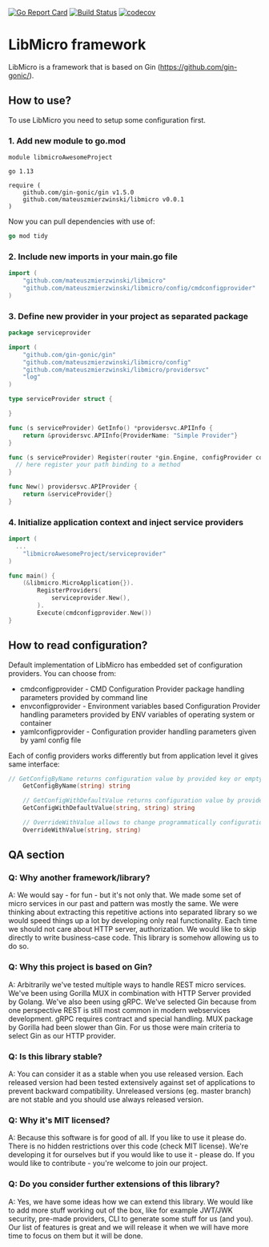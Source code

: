 [![Go Report Card](https://goreportcard.com/badge/github.com/mateuszmierzwinski/libmicro)](https://goreportcard.com/report/github.com/mateuszmierzwinski/libmicro) [![Build Status](https://travis-ci.com/mateuszmierzwinski/libmicro.svg?branch=master)](https://travis-ci.com/mateuszmierzwinski/libmicro) [![codecov](https://codecov.io/gh/mateuszmierzwinski/libmicro/branch/master/graph/badge.svg)](https://codecov.io/gh/mateuszmierzwinski/libmicro)

# LibMicro framework

LibMicro is a framework that is based on Gin (https://github.com/gin-gonic/).

## How to use?

To use LibMicro you need to setup some configuration first.

### 1. Add new module to go.mod

```
module libmicroAwesomeProject

go 1.13

require (
	github.com/gin-gonic/gin v1.5.0
	github.com/mateuszmierzwinski/libmicro v0.0.1
)
```

Now you can pull dependencies with use of:

```go
go mod tidy
```

### 2. Include new imports in your main.go file

```go
import (
	"github.com/mateuszmierzwinski/libmicro"
	"github.com/mateuszmierzwinski/libmicro/config/cmdconfigprovider"
)
```

### 3. Define new provider in your project as separated package

```go
package serviceprovider

import (
	"github.com/gin-gonic/gin"
	"github.com/mateuszmierzwinski/libmicro/config"
	"github.com/mateuszmierzwinski/libmicro/providersvc"
	"log"
)

type serviceProvider struct {

}

func (s serviceProvider) GetInfo() *providersvc.APIInfo {
	return &providersvc.APIInfo{ProviderName: "Simple Provider"}
}

func (s serviceProvider) Register(router *gin.Engine, configProvider config.ConfigProvider) {
  // here register your path binding to a method
}

func New() providersvc.APIProvider {
	return &serviceProvider{}
}
```

### 4. Initialize application context and inject service providers

```go
import (
  ...
	"libmicroAwesomeProject/serviceprovider"
)

func main() {
	(&libmicro.MicroApplication{}).
		RegisterProviders(
			serviceprovider.New(),
		).
		Execute(cmdconfigprovider.New())
}
```

## How to read configuration?

Default implementation of LibMicro has embedded set of configuration providers. You can choose from:

- cmdconfigprovider - CMD Configuration Provider package handling parameters provided by command line
- envconfigprovider - Environment variables based Configuration Provider handling parameters provided by ENV variables of operating system or container
- yamlconfigprovider - Configuration provider handling parameters given by yaml config file

Each of config providers works differently but from application level it gives same interface:

```go
// GetConfigByName returns configuration value by provided key or empty string if does not exist
	GetConfigByName(string) string

	// GetConfigWithDefaultValue returns configuration value by provided key or default value if does not exist
	GetConfigWithDefaultValue(string, string) string

	// OverrideWithValue allows to change programmatically configuration by key
	OverrideWithValue(string, string)
```

## QA section

### Q: Why another framework/library?

A: We would say - for fun - but it's not only that. We made some set of micro services in our past and pattern was mostly the same. We were thinking about extracting this repetitive actions into separated library so we would speed things up a lot by developing only real functionality. Each time we should not care about HTTP server, authorization. We would like to skip directly to write business-case code. This library is somehow allowing us to do so.

### Q: Why this project is based on Gin?

A: Arbitrarily we've tested multiple ways to handle REST micro services. We've been using Gorilla MUX in combination with HTTP Server provided by Golang. We've also been using gRPC. We've selected Gin because from one perspective REST is still most common in modern webservices development. gRPC requires contract and special handling. MUX package by Gorilla had been slower than Gin. For us those were main criteria to select Gin as our HTTP provider.

### Q: Is this library stable?

A: You can consider it as a stable when you use released version. Each released version had been tested extensively against set of applications to prevent backward compatibility. Unreleased versions (eg. master branch) are not stable and you should use always released version.

### Q: Why it's MIT licensed?

A: Because this software is for good of all. If you like to use it please do. There is no hidden restrictions over this code (check MIT license). We're developing it for ourselves but if you would like to use it - please do. If you would like to contribute - you're welcome to join our project.

### Q: Do you consider further extensions of this library?

A: Yes, we have some ideas how we can extend this library. We would like to add more stuff working out of the box, like for example JWT/JWK security, pre-made providers, CLI to generate some stuff for us (and you). Our list of features is great and we will release it when we will have more time to focus on them but it will be done.
